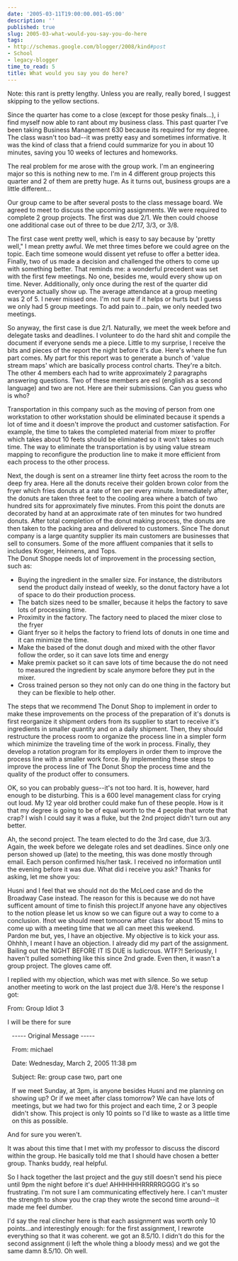 ```yaml
---
date: '2005-03-11T19:00:00.001-05:00'
description: ''
published: true
slug: 2005-03-what-would-you-say-you-do-here
tags:
- http://schemas.google.com/blogger/2008/kind#post
- School
- legacy-blogger
time_to_read: 5
title: What would you say you do here?
---
```


<div class="idiotspeak">Note: this rant is pretty lengthy. Unless you are really, really bored, I suggest skipping to the yellow sections.</div>

Since the quarter has come to a close (except for those pesky finals...), i find myself now able to rant about my business class. This past quarter I've been taking Business Management 630 because its required for my degree. The class wasn't too bad--it was pretty easy and sometimes informative. It was the kind of class that a friend could summarize for you in about 10 minutes, saving you 10 weeks of lectures and homeworks. 

The real problem for me arose with the group work. I'm an engineering major so this is nothing new to me. I'm in 4 different group projects this quarter and 2 of them are pretty huge. As it turns out, business groups are a little different...

Our group came to be after several posts to the class message board. We agreed to meet to discuss the upcoming assignments. We were required to complete 2 group projects. The first was due 2/1. We then could choose one additional case out of three to be due 2/17, 3/3, or 3/8.

The first case went pretty well, which is easy to say because by 'pretty well," I mean pretty awful. We met three times before we could agree on the topic. Each time someone would dissent yet refuse to offer a better idea. Finally, two of us made a decision and challenged the others to come up with something better. That reminds me: a wonderful precedent was set with the first few meetings. No one, besides me, would every show up on time. Never. Additionally, only once during the rest of the quarter did everyone actually show up. The average attendance at a group meeting was 2 of 5. I never missed one. I'm not sure if it helps or hurts but I guess we only had 5 group meetings. To add pain to...pain, we only needed two meetings.

So anyway, the first case is due 2/1. Naturally, we meet the week before and delegate tasks and deadlines. I volunteer to do the hard shit and compile the document if everyone sends me a piece. Little to my surprise, I receive the bits and pieces of the report the night before it's due. Here's where the fun part comes. My part for this report was to generate a bunch of 'value stream maps' which are basically process control charts. They're a bitch. The other 4 members each had to write approximately 2 paragraphs answering questions. Two of these members are esl (english as a second language) and two are not. Here are their submissions. Can you guess who is who?<div class="idiotspeak">Transportation in this company such as the moving of person from one workstation to other workstation should be eliminated because it spends a lot of time and it doesn't improve the product and customer satisfaction. For example, the time to takes the completed material from mixer to proffer which takes about 10 feets should be eliminated so it won't takes so much time. The way to eliminate the transportation is by using value stream mapping to reconfigure the production line to make it more efficient from each process to the other process.</div>
<div class="idiotspeak">Next, the dough is sent on a streamer line thirty feet across the room to the deep fry area.   Here all the donuts receive their golden brown color from the fryer which fries donuts at a rate of ten per every minute.   Immediately after, the donuts are taken three feet to the cooling area where a batch of two hundred sits for approximately five minutes.   From this point the donuts are decorated by hand at an approximate rate of ten minutes for two hundred donuts.   After total completion of the donut making process, the donuts are then taken to the packing area and delivered to customers.   Since The donut company is a large quantity supplier its main customers are businesses that sell to consumers.   Some of the more affluent companies that it sells to includes Kroger, Heinnens, and Tops.</div>
<div class="idiotspeak">The Donut Shoppe needs lot of improvement in the processing section, such as:<ul><li>Buying the ingredient in the smaller size. For instance, the distributors send the product daily instead of weekly, so the donut factory have a lot of space to do their production process.</li><li>The batch sizes need to be smaller, because it helps the factory to save lots of processing time.</li><li>Proximity in the factory. The factory need to placed the mixer close to the fryer </li><li>Giant fryer so it helps the factory to friend lots of donuts in one time and it can minimize the time.</li><li>Make the based of the donut dough and mixed with the other flavor follow the order, so it can save lots time and energy  </li><li>Make premix packet so it can save lots of time because the do not need to measured the ingredient by scale anymore before they put in the mixer. </li><li>Cross trained person so they not only can do one thing in the factory but they can be flexible to help other.</li></ul></div>
<div class="idiotspeak">The steps that we recommend The Donut Shop to implement in order to make these improvements on the process of the preparation of it's donuts is first reorganize it shipment orders from its supplier to start to receive it's ingredients in smaller quantity and on a daily shipment.  Then, they should restructure the process room to organize the process line in a simpler form which minimize the traveling time of the work in process.  Finally, they develop a rotation program for its employers in order them to improve the process line with a smaller work force.  By implementing these steps to improve the process line of The Donut Shop the process time and the quality of the product offer to consumers.</div>

OK, so you can probably guess--it's not too hard. It is, however, hard enough to be disturbing. This is a 600 level management class for crying out loud. My 12 year old brother could make fun of these people. How is it that my degree is going to be of equal worth to the 4 people that wrote that crap? I wish I could say it was a fluke, but the 2nd project didn't turn out any better.

Ah, the second project. The team elected to do the 3rd case, due 3/3. Again, the week before we delegate roles and set deadlines. Since only one person showed up (late) to the meeting, this was done mostly through email. Each person confirmed his/her task. I received no information until the evening before it was due. What did i receive you ask? Thanks for asking, let me show you: <div class="idiotspeak">Husni and I feel that we should not do the McLoed case and do the Broadway Case instead.  The reason for this is because we do not have sufficent amount of time to finish this project.If anyone have any objectives to the notion please let us know so we can figure out a way to come to a conclusion.  Ifnot we should meet tomoorw after class for about 15 mins to come up with a meeting time that we all can meet this weekend.  </div>Pardon me but, yes, I have an objective. My objective is to kick your ass. Ohhhh, I meant I have an objection. I already did my part of the assignment. Bailing out the NIGHT BEFORE IT IS DUE is ludicrous. WTF?! Seriously, I haven't pulled something like this since 2nd grade. Even then, it wasn't a group project. The gloves came off.

I replied with my objection, which was met with silence. So we setup another meeting to work on the last project due 3/8. Here's the response I got:<div class="idiotspeak">From: Group Idiot 3

I will be there for sure


<div style="margin-left: 10px;">----- Original Message -----

From: michael 

Date: Wednesday, March 2, 2005 11:38 pm

Subject: Re: group case two, part one

If we meet Sunday, at 3pm, is anyone besides Husni and me planning on showing up? Or if we meet after class tomorrow? We can have lots of meetings, but we had two for this project and each time, 2 or 3 people didn't show. This project is only 10 points so I'd like to waste as a little time on this as possible.</div></div>And for sure you weren't. 

It was about this time that I met with my professor to discuss the discord within the group. He basically told me that I should have chosen a better group. Thanks buddy, real helpful.

So I hack together the last project and the guy still doesn't send his piece until 9pm the night before it's due! AHHHHHHRRRRRGGGG it's so frustrating. I'm not sure I am communicating effectively here. I can't muster the strength to show you the crap they wrote the second time around--it made me feel dumber.

I'd say the real clincher here is that each assignment was worth only 10 points...and interestingly enough: for the first assignment, I rewrote everything so that it was coherent. we got an 8.5/10. I didn't do this for the second assignment (i left the whole thing a bloody mess) and we got the same damn 8.5/10. Oh well.